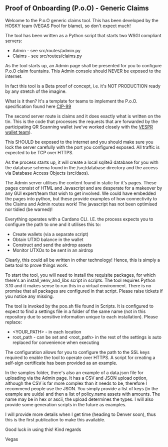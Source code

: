 ## Proof of Onboarding (P.o.O) - Generic Claims

Welcome to the P.o.O generic claims tool. This has been developed by the HOSKY team (VEGAS Pool for blame), so don't expect much!

The tool has been written as a Python script that starts two WSGI compliant servers:

* Admin - see src/routes/admin.py
* Claims - see src/routes/claims.py

As the tool starts up, an Admin page shall be presented for you to configure P.o.O claim fountains. This Admin console should NEVER be exposed to the internet.

In fact this tool is a Beta proof of concept, i.e. it's NOT PRODUCTION ready by any stretch of the imagine.

What is it then? It's a template for teams to implement the P.o.O. specification found here [CIP-99](https://github.com/cardano-foundation/CIPs/pull/546)

The second server route is claims and it does exactly what is written on the tin. This is the code that processes the requests that are forwarded by the participating QR Scanning wallet (we've worked closely with the [VESPR wallet team](https://twitter.com/vesprwallet)).

This SHOULD be exposed to the internet and you should make sure you lock the server carefully with the port you configured exposed. All traffic is expected to be TCP over HTTPS.

As the process starts up, it will create a local sqlite3 database for you with the database schema found in the /src/database directory and the access via Database Access Objects (src/daos).

The Admin server utilises the content found in static for it's pages. These pages consist of HTML and Javascript and are desperate for a makeover by any GUI expert/team that wish to get involved. We could have embedded the pages into python, but these provide examples of how connectivity to the Claims and Admin routes work! The javascript has not been optimised nor tidied (be warned)!

Everything operates with a Cardano CLI. I.E. the process expects you to configure the path to one and it utilises this to:

* Create wallets (via a separate script)
* Obtain UTXO balance in the wallet
* Construct and send the airdrop assets 
* Monitor UTXOs to be sent in an airdrop

Clearly, this could all be written in other technology! Hence, this is simply a beta tool to prove things work.

To start the tool, you will need to install the requisite packages, for which there's an install_venv_and_libs script in scripts. The tool requires Python 3.10 and it makes sense to run this in a virtual environment. There is no promise that all packages are configured in that script. Please raise tickets if you notice any missing.

The tool is invoked by the poo.sh file found in Scripts. It is configured to expect to find a settings file in a folder of the same name (not in this repository due to sensitive information unique to each installation). Please replace:

* <YOUR_PATH> - in each location
* root_path - can be set and <root_path> in the rest of the settings is auto replaced for convenience when executing

The configuration allows for you to configure the path to the SSL keys required to enable the tool to operate over HTTPS. A script for creating a self-sign certificate has been provided as an example.

In the samples folder, there's also an example of a data.json file for uploading via the Admin page. It has a CSV and JSON upload option, although the CSV is far more complex than it needs to be, therefore I recommend people use the JSON. You simply provide a list of keys (in the example are uuids) and then a list of policy.name assets with amounts. The name may be in hex or ascii, the upload determines the types. I will also provide some generation scripts in the future as examples.

I will provide more details when I get time (heading to Denver soon), thus this is the first publication to make this available.

Good luck in using this! Kind regards

Vegas